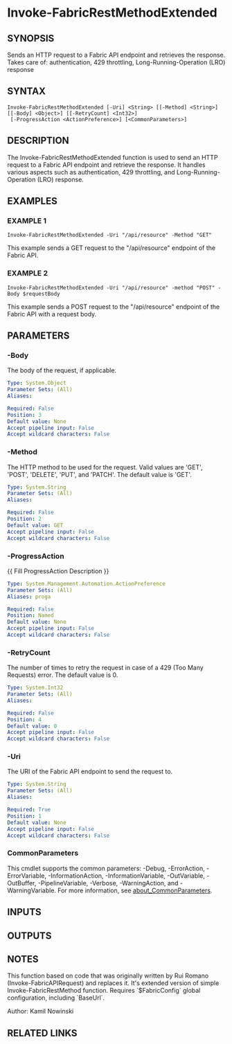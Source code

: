﻿---
external help file: FabricTools-help.xml
Module Name: FabricTools
online version: https://learn.microsoft.com/en-us/rest/api/fabric/eventhouse/items/list-eventhouses?tabs=HTTP
schema: 2.0.0
---

# Invoke-FabricRestMethodExtended

## SYNOPSIS
Sends an HTTP request to a Fabric API endpoint and retrieves the response.
Takes care of: authentication, 429 throttling, Long-Running-Operation (LRO) response

## SYNTAX

```
Invoke-FabricRestMethodExtended [-Uri] <String> [[-Method] <String>] [[-Body] <Object>] [[-RetryCount] <Int32>]
 [-ProgressAction <ActionPreference>] [<CommonParameters>]
```

## DESCRIPTION
The Invoke-FabricRestMethodExtended function is used to send an HTTP request to a Fabric API endpoint and retrieve the response.
It handles various aspects such as authentication, 429 throttling, and Long-Running-Operation (LRO) response.

## EXAMPLES

### EXAMPLE 1
```
Invoke-FabricRestMethodExtended -Uri "/api/resource" -Method "GET"
```

This example sends a GET request to the "/api/resource" endpoint of the Fabric API.

### EXAMPLE 2
```
Invoke-FabricRestMethodExtended -Uri "/api/resource" -method "POST" -Body $requestBody
```

This example sends a POST request to the "/api/resource" endpoint of the Fabric API with a request body.

## PARAMETERS

### -Body
The body of the request, if applicable.

```yaml
Type: System.Object
Parameter Sets: (All)
Aliases:

Required: False
Position: 3
Default value: None
Accept pipeline input: False
Accept wildcard characters: False
```

### -Method
The HTTP method to be used for the request.
Valid values are 'GET', 'POST', 'DELETE', 'PUT', and 'PATCH'.
The default value is 'GET'.

```yaml
Type: System.String
Parameter Sets: (All)
Aliases:

Required: False
Position: 2
Default value: GET
Accept pipeline input: False
Accept wildcard characters: False
```

### -ProgressAction
{{ Fill ProgressAction Description }}

```yaml
Type: System.Management.Automation.ActionPreference
Parameter Sets: (All)
Aliases: proga

Required: False
Position: Named
Default value: None
Accept pipeline input: False
Accept wildcard characters: False
```

### -RetryCount
The number of times to retry the request in case of a 429 (Too Many Requests) error.
The default value is 0.

```yaml
Type: System.Int32
Parameter Sets: (All)
Aliases:

Required: False
Position: 4
Default value: 0
Accept pipeline input: False
Accept wildcard characters: False
```

### -Uri
The URI of the Fabric API endpoint to send the request to.

```yaml
Type: System.String
Parameter Sets: (All)
Aliases:

Required: True
Position: 1
Default value: None
Accept pipeline input: False
Accept wildcard characters: False
```

### CommonParameters
This cmdlet supports the common parameters: -Debug, -ErrorAction, -ErrorVariable, -InformationAction, -InformationVariable, -OutVariable, -OutBuffer, -PipelineVariable, -Verbose, -WarningAction, and -WarningVariable. For more information, see [about_CommonParameters](http://go.microsoft.com/fwlink/?LinkID=113216).

## INPUTS

## OUTPUTS

## NOTES
This function based on code that was originally written by Rui Romano (Invoke-FabricAPIRequest) and replaces it.
It's extended version of simple Invoke-FabricRestMethod function.
Requires \`$FabricConfig\` global configuration, including \`BaseUrl\`.

Author: Kamil Nowinski

## RELATED LINKS
